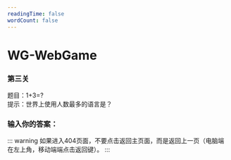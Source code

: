 ```yaml
---
readingTime: false
wordCount: false
---
```

# WG-WebGame
### 第三关

题目：1+3=?<br>
提示：世界上使用人数最多的语言是？

### 输入你的答案：

<WGwgc></WGwgc>

::: warning
如果进入404页面，不要点击返回主页面，而是返回上一页（电脑端在左上角，移动端端点击返回键）。
:::